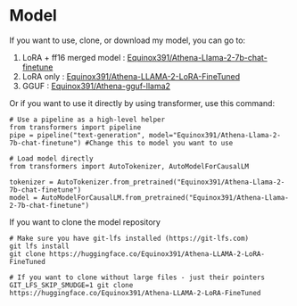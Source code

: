 # Model
If you want to use, clone, or download my model, you can go to:
1. LoRA + ff16 merged model : [Equinox391/Athena-Llama-2-7b-chat-finetune](https://huggingface.co/Equinox391/Athena-Llama-2-7b-chat-finetune)
2. LoRA only : [Equinox391/Athena-LLAMA-2-LoRA-FineTuned](https://huggingface.co/Equinox391/Athena-LLAMA-2-LoRA-FineTuned)
3. GGUF : [Equinox391/Athena-gguf-llama2](https://huggingface.co/Equinox391/Athena-gguf-llama2)

Or if you want to use it directly by using transformer, use this command:
```
# Use a pipeline as a high-level helper
from transformers import pipeline
pipe = pipeline("text-generation", model="Equinox391/Athena-Llama-2-7b-chat-finetune") #Change this to model you want to use
```

```
# Load model directly
from transformers import AutoTokenizer, AutoModelForCausalLM

tokenizer = AutoTokenizer.from_pretrained("Equinox391/Athena-Llama-2-7b-chat-finetune")
model = AutoModelForCausalLM.from_pretrained("Equinox391/Athena-Llama-2-7b-chat-finetune")
```

If you want to clone the model repository
```
# Make sure you have git-lfs installed (https://git-lfs.com)
git lfs install
git clone https://huggingface.co/Equinox391/Athena-LLAMA-2-LoRA-FineTuned
```
```
# If you want to clone without large files - just their pointers
GIT_LFS_SKIP_SMUDGE=1 git clone https://huggingface.co/Equinox391/Athena-LLAMA-2-LoRA-FineTuned
```

